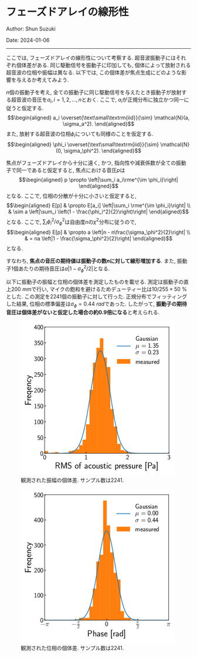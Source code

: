 # フェーズドアレイの線形性

Author: Shun Suzuki

Date: 2024-01-06

- - -

ここでは, フェーズドアレイの線形性について考察する.
超音波振動子にはそれぞれ個体差がある.
同じ駆動信号を振動子に印加しても, 個体によって放射される超音波の位相や振幅は異なる.
以下では, この個体差が焦点生成にどのような影響を与えるか考えてみよう.

$n$個の振動子を考え, 全ての振動子に同じ駆動信号を与えたとき振動子が放射する超音波の音圧を$a_i, i=1,2,...,n$とおく.
ここで, $a_i$が正規分布に独立かつ同一に従うと仮定する.
$$\begin{aligned}
  a_i \overset{\text\small\textrm{iid}}{\sim} \mathcal{N}(a, \sigma_a^2).
\end{aligned}$$
また, 放射する超音波の位相$\phi_i$についても同様のことを仮定する.
$$\begin{aligned}
  \phi_i \overset{\text\small\textrm{iid}}{\sim} \mathcal{N}(0, \sigma_\phi^2).
\end{aligned}$$

焦点がフェーズドアレイから十分に遠く, かつ, 指向性や減衰係数が全ての振動子で同一であると仮定すると, 焦点における音圧$p$は
$$\begin{aligned}
  p \propto \left|\sum_i a_i\rme^{\im \phi_i}\right|
\end{aligned}$$
となる.
ここで, 位相の分散が十分に小さいと仮定すると,
$$\begin{aligned}
  E[p] & \propto E[a_i]  \left|\sum_i \rme^{\im \phi_i}\right|          \\
       & \sim a \left|\sum_i \left(1 - \frac{\phi_i^2}{2}\right)\right|
\end{aligned}$$
となる.
ここで, $\sum_i \phi_i^2/\sigma_\phi^2$は自由度$n$の$\chi^2$分布に従うので,
$$\begin{aligned}
  E[p] & \propto a \left|n - n\frac{\sigma_\phi^2}{2}\right| \\
       & = na \left|1 - \frac{\sigma_\phi^2}{2}\right|
\end{aligned}$$
となる.

すなわち, **焦点の音圧の期待値は振動子の数$n$に対して線形増加する**.
また, 振動子1個あたりの期待音圧は$a\left|1 - \sigma_\phi^2/2\right|$となる.

以下に振動子の振幅と位相の個体差を測定したものを載せる.
測定は振動子の直上$\SI{200}{mm}$で行い, マイクの飽和を避けるためデューティー比は$10/255\times \SI{50}{\%}$とした.
この測定を$2241$個の振動子に対して行った.
正規分布でフィッティングした結果, 位相の標準偏差は$\sigma_\phi = \SI{0.44}{rad}$であった.
したがって, **振動子の期待音圧は個体差がないと仮定した場合の約$0.9$倍になる**と考えられる.

<figure>
<img src="../fig/theory/linear/amp.jpg" />
<figcaption>観測された振幅の個体差. サンプル数は2241.</figcaption>
</figure>

<figure>
<img src="../fig/theory/linear/phase.jpg" />
<figcaption>観測された位相の個体差. サンプル数は2241.</figcaption>
</figure>
